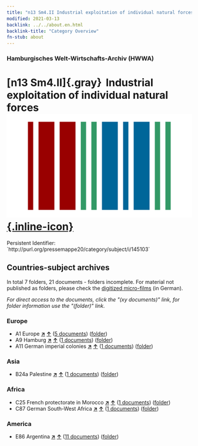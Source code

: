 ```yaml
---
title: "n13 Sm4.II Industrial exploitation of individual natural forces"
modified: 2021-03-13
backlink: ../../about.en.html
backlink-title: "Category Overview"
fn-stub: about
---
```


### Hamburgisches Welt-Wirtschafts-Archiv (HWWA)

# [n13 Sm4.II]{.gray}&#8201; Industrial exploitation of individual natural forces &#160; [![Wikidata](/images/Wikidata-logo.svg "Wikidata"){.inline-icon}](http://www.wikidata.org/entity/Q104710571)

<div class="hint">Persistent Identifier: `http://purl.org/pressemappe20/category/subject/i/145103`</div>







## Countries-subject archives





In total 7 folders, 21 documents - folders incomplete.
For material not published as folders, please check the [digitized micro-films](/film/h1_sh.de.html) (in German).

_For direct access to the documents, click the "(xy documents)" link, for folder information use the "(folder)" link._



### Europe

- A1 Europe [**&nearr;**](../../../geo/i/140892/about.en.html "Europe (all folders)") [**&uarr;**](../../../geo/about.en.html#A1 "Country category system") (<a href="https://pm20.zbw.eu/iiifview/folder/sh/140892,145103" title="about: Europe : Industrial exploitation of individual natural forces" target="_blank">5 documents</a>) ([folder](../../../../folder/sh/1408xx/140892/1451xx/145103/about.en.html))
- A9 Hamburg [**&nearr;**](../../../geo/i/140905/about.en.html "Hamburg (all folders)") [**&uarr;**](../../../geo/about.en.html#A9 "Country category system") (<a href="https://pm20.zbw.eu/iiifview/folder/sh/140905,145103" title="about: Hamburg : Industrial exploitation of individual natural forces" target="_blank">1 documents</a>) ([folder](../../../../folder/sh/1409xx/140905/1451xx/145103/about.en.html))
- A11 German imperial colonies [**&nearr;**](../../../geo/i/140960/about.en.html "German imperial colonies (all folders)") [**&uarr;**](../../../geo/about.en.html#A11 "Country category system") (<a href="https://pm20.zbw.eu/iiifview/folder/sh/140960,145103" title="about: German imperial colonies : Industrial exploitation of individual natural forces" target="_blank">1 documents</a>) ([folder](../../../../folder/sh/1409xx/140960/1451xx/145103/about.en.html))

### Asia

- B24a Palestine [**&nearr;**](../../../geo/i/141115/about.en.html "Palestine (all folders)") [**&uarr;**](../../../geo/about.en.html#B24a "Country category system") (<a href="https://pm20.zbw.eu/iiifview/folder/sh/141115,145103" title="about: Palestine : Industrial exploitation of individual natural forces" target="_blank">1 documents</a>) ([folder](../../../../folder/sh/1411xx/141115/1451xx/145103/about.en.html))

### Africa

- C25 French protectorate in Morocco [**&nearr;**](../../../geo/i/141358/about.en.html "French protectorate in Morocco (all folders)") [**&uarr;**](../../../geo/about.en.html#C25 "Country category system") (<a href="https://pm20.zbw.eu/iiifview/folder/sh/141358,145103" title="about: French protectorate in Morocco : Industrial exploitation of individual natural forces" target="_blank">1 documents</a>) ([folder](../../../../folder/sh/1413xx/141358/1451xx/145103/about.en.html))
- C87 German South-West Africa [**&nearr;**](../../../geo/i/141450/about.en.html "German South-West Africa (all folders)") [**&uarr;**](../../../geo/about.en.html#C87 "Country category system") (<a href="https://pm20.zbw.eu/iiifview/folder/sh/141450,145103" title="about: German South-West Africa : Industrial exploitation of individual natural forces" target="_blank">1 documents</a>) ([folder](../../../../folder/sh/1414xx/141450/1451xx/145103/about.en.html))

### America

- E86 Argentina [**&nearr;**](../../../geo/i/141692/about.en.html "Argentina (all folders)") [**&uarr;**](../../../geo/about.en.html#E86 "Country category system") (<a href="https://pm20.zbw.eu/iiifview/folder/sh/141692,145103" title="about: Argentina : Industrial exploitation of individual natural forces" target="_blank">11 documents</a>) ([folder](../../../../folder/sh/1416xx/141692/1451xx/145103/about.en.html))








